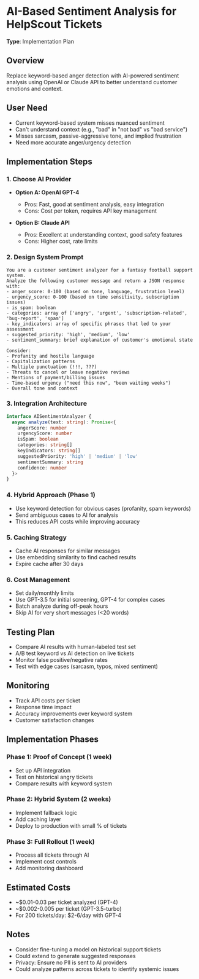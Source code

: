 # AI-Based Sentiment Analysis for HelpScout Tickets

**Type**: Implementation Plan

## Overview
Replace keyword-based anger detection with AI-powered sentiment analysis using OpenAI or Claude API to better understand customer emotions and context.

## User Need
- Current keyword-based system misses nuanced sentiment
- Can't understand context (e.g., "bad" in "not bad" vs "bad service")
- Misses sarcasm, passive-aggressive tone, and implied frustration
- Need more accurate anger/urgency detection

## Implementation Steps

### 1. Choose AI Provider
- **Option A: OpenAI GPT-4**
  - Pros: Fast, good at sentiment analysis, easy integration
  - Cons: Cost per token, requires API key management
  
- **Option B: Claude API**
  - Pros: Excellent at understanding context, good safety features
  - Cons: Higher cost, rate limits

### 2. Design System Prompt
```
You are a customer sentiment analyzer for a fantasy football support system.
Analyze the following customer message and return a JSON response with:
- anger_score: 0-100 (based on tone, language, frustration level)
- urgency_score: 0-100 (based on time sensitivity, subscription issues)
- is_spam: boolean
- categories: array of ['angry', 'urgent', 'subscription-related', 'bug-report', 'spam']
- key_indicators: array of specific phrases that led to your assessment
- suggested_priority: 'high', 'medium', 'low'
- sentiment_summary: brief explanation of customer's emotional state

Consider:
- Profanity and hostile language
- Capitalization patterns
- Multiple punctuation (!!!, ???)
- Threats to cancel or leave negative reviews
- Mentions of payment/billing issues
- Time-based urgency ("need this now", "been waiting weeks")
- Overall tone and context
```

### 3. Integration Architecture
```typescript
interface AISentimentAnalyzer {
  async analyze(text: string): Promise<{
    angerScore: number
    urgencyScore: number
    isSpam: boolean
    categories: string[]
    keyIndicators: string[]
    suggestedPriority: 'high' | 'medium' | 'low'
    sentimentSummary: string
    confidence: number
  }>
}
```

### 4. Hybrid Approach (Phase 1)
- Use keyword detection for obvious cases (profanity, spam keywords)
- Send ambiguous cases to AI for analysis
- This reduces API costs while improving accuracy

### 5. Caching Strategy
- Cache AI responses for similar messages
- Use embedding similarity to find cached results
- Expire cache after 30 days

### 6. Cost Management
- Set daily/monthly limits
- Use GPT-3.5 for initial screening, GPT-4 for complex cases
- Batch analyze during off-peak hours
- Skip AI for very short messages (<20 words)

## Testing Plan
- Compare AI results with human-labeled test set
- A/B test keyword vs AI detection on live tickets
- Monitor false positive/negative rates
- Test with edge cases (sarcasm, typos, mixed sentiment)

## Monitoring
- Track API costs per ticket
- Response time impact
- Accuracy improvements over keyword system
- Customer satisfaction changes

## Implementation Phases

### Phase 1: Proof of Concept (1 week)
- Set up API integration
- Test on historical angry tickets
- Compare results with keyword system

### Phase 2: Hybrid System (2 weeks)
- Implement fallback logic
- Add caching layer
- Deploy to production with small % of tickets

### Phase 3: Full Rollout (1 week)
- Process all tickets through AI
- Implement cost controls
- Add monitoring dashboard

## Estimated Costs
- ~$0.01-0.03 per ticket analyzed (GPT-4)
- ~$0.002-0.005 per ticket (GPT-3.5-turbo)
- For 200 tickets/day: $2-6/day with GPT-4

## Notes
- Consider fine-tuning a model on historical support tickets
- Could extend to generate suggested responses
- Privacy: Ensure no PII is sent to AI providers
- Could analyze patterns across tickets to identify systemic issues